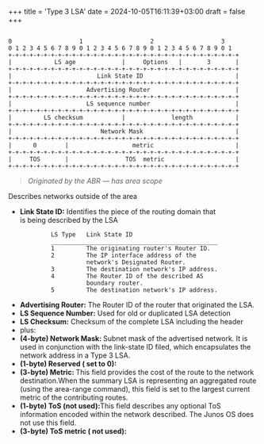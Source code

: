 +++
title = 'Type 3 LSA'
date = 2024-10-05T16:11:39+03:00
draft = false
+++
<pre class="wp-block-code"><code>
0                   1                   2                   3
0 1 2 3 4 5 6 7 8 9 0 1 2 3 4 5 6 7 8 9 0 1 2 3 4 5 6 7 8 9 0 1
+-+-+-+-+-+-+-+-+-+-+-+-+-+-+-+-+-+-+-+-+-+-+-+-+-+-+-+-+-+-+-+-+
|            LS age             |     Options   |       3       |
+-+-+-+-+-+-+-+-+-+-+-+-+-+-+-+-+-+-+-+-+-+-+-+-+-+-+-+-+-+-+-+-+
|                        Link State ID                          |
+-+-+-+-+-+-+-+-+-+-+-+-+-+-+-+-+-+-+-+-+-+-+-+-+-+-+-+-+-+-+-+-+
|                     Advertising Router                        |
+-+-+-+-+-+-+-+-+-+-+-+-+-+-+-+-+-+-+-+-+-+-+-+-+-+-+-+-+-+-+-+-+
|                     LS sequence number                        |
+-+-+-+-+-+-+-+-+-+-+-+-+-+-+-+-+-+-+-+-+-+-+-+-+-+-+-+-+-+-+-+-+
|         LS checksum           |             length            |
+-+-+-+-+-+-+-+-+-+-+-+-+-+-+-+-+-+-+-+-+-+-+-+-+-+-+-+-+-+-+-+-+
|                         Network Mask                          |
+-+-+-+-+-+-+-+-+-+-+-+-+-+-+-+-+-+-+-+-+-+-+-+-+-+-+-+-+-+-+-+-+
|      0        |                  metric                       |
+-+-+-+-+-+-+-+-+-+-+-+-+-+-+-+-+-+-+-+-+-+-+-+-+-+-+-+-+-+-+-+-+
|     TOS       |                TOS  metric                    |
+-+-+-+-+-+-+-+-+-+-+-+-+-+-+-+-+-+-+-+-+-+-+-+-+-+-+-+-+-+-+-+-+
</code></pre>

<blockquote class="wp-block-quote is-layout-flow wp-block-quote-is-layout-flow">
<p><em>Originated by the ABR — has area scope</em></p>
</blockquote>

<p id="4905">Describes networks outside of the area</p>

<ul>
<li><strong>Link State ID:</strong>&nbsp;Identifies the piece of the routing domain that<br>is being described by the LSA</li>
</ul>



<pre class="wp-block-code"><code>            LS Type   Link State ID
            _______________________________________________
            1         The originating router's Router ID.
            2         The IP interface address of the
                      network's Designated Router.
            3         The destination network's IP address.
            4         The Router ID of the described AS
                      boundary router.
            5         The destination network's IP address.
</code></pre>

<ul>
<li><strong>Advertising Router:</strong>&nbsp;The Router ID of the router that originated the LSA.</li>
<li><strong>LS Sequence Number:</strong>&nbsp;Used for old or duplicated LSA detection</li>
<li><strong>LS Checksum:</strong>&nbsp;Checksum of the complete LSA including the header</li>
<li>plus:</li>
<li><strong>(4-byte) Network Mask:&nbsp;</strong>Subnet mask of the advertised network. It is used in conjunction with the link-state ID filed, which encapsulates the network address in a Type 3 LSA.</li>



<li><strong>(1-byte) Reserved ( set to 0):</strong></li>
<li><strong>(3-byte) Metric:&nbsp;</strong>This field provides the cost of the route to the network destination.When the summary LSA is representing an aggregated route (using the area-range command), this field is set to the largest current metric of the contributing routes.</li>
<li><strong>(1-byte) ToS (not used):</strong>This field describes any optional ToS information encoded within the network described. The Junos OS does not use this field.</li>
<li><strong>(3-byte) ToS metric ( not used):</strong></li>
</ul>